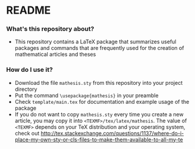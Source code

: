 # README #

### What's this repository about? ###

* This repository contains a LaTeX package that summarizes useful packages and commands that are frequently used for the creation of mathematical articles and theses

### How do I use it? ###

* Download the file `mathesis.sty` from this repository into your project directory
* Put the command `\usepackage{mathesis}` in your preamble
* Check `template/main.tex` for documentation and example usage of the package
* If you do not want to copy `mathesis.sty` every time you create a new article, you may copy it into `<TEXMF>/tex/latex/mathesis`. The value of `<TEXMF>` depends on your TeX distribution and your operating system, check out http://tex.stackexchange.com/questions/1137/where-do-i-place-my-own-sty-or-cls-files-to-make-them-available-to-all-my-te
